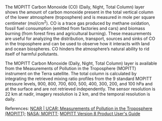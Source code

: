The MOPITT Carbon Monoxide (CO) (Daily, Night, Total Column) layer shows the amount of carbon monoxide present in the total vertical column of the lower atmosphere (troposphere) and is measured in mole per square centimeter (mol/cm<sup>2</sup>). CO is a trace gas produced by methane oxidation, fossil fuel consumption (emitted from factories and cars) and biomass burning (from forest fires and agricultural burning). These measurements are useful for analyzing the distribution, transport, sources and sinks of CO in the troposphere and can be used to observe how it interacts with land and ocean biospheres. CO hinders the atmosphere’s natural ability to rid itself of harmful pollutants.

The MOPITT Carbon Monoxide (Daily, Night, Total Column) layer is available from the Measurements of Pollution in the Troposphere (MOPITT) instrument on the Terra satellite. The total column is calculated by integrating the retrieved mixing ratio profiles from the 9 standard MOPITT pressure levels, 900, 800, 700, 600, 500, 400, 300, 200, and 100 hPa and at the surface and are not retrieved independently. The sensor resolution is 22 km at nadir, imagery resolution is 2 km, and the temporal resolution is daily.

References: [NCAR | UCAR: Measurements of Pollution in the Troposphere (MOPITT)](https://www2.acom.ucar.edu/mopitt); [NASA: MOPITT](https://terra.nasa.gov/about/terra-instruments/mopitt); [MOPITT Version 8 Product User's Guide](https://www2.acom.ucar.edu/sites/default/files/mopitt/v8_users_guide_201812.pdf)
